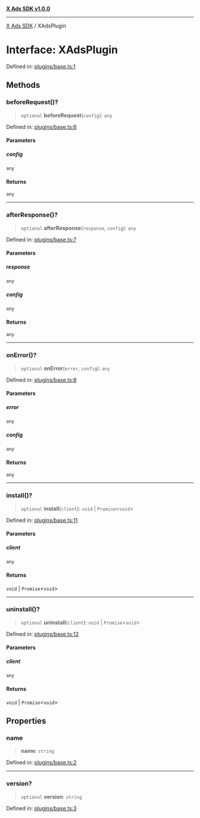 [**X Ads SDK v1.0.0**](../README.md)

***

[X Ads SDK](../globals.md) / XAdsPlugin

# Interface: XAdsPlugin

Defined in: [plugins/base.ts:1](https://github.com/kage1020/x-ads-sdk/blob/main/src/plugins/base.ts#L1)

## Methods

### beforeRequest()?

> `optional` **beforeRequest**(`config`): `any`

Defined in: [plugins/base.ts:6](https://github.com/kage1020/x-ads-sdk/blob/main/src/plugins/base.ts#L6)

#### Parameters

##### config

`any`

#### Returns

`any`

***

### afterResponse()?

> `optional` **afterResponse**(`response`, `config`): `any`

Defined in: [plugins/base.ts:7](https://github.com/kage1020/x-ads-sdk/blob/main/src/plugins/base.ts#L7)

#### Parameters

##### response

`any`

##### config

`any`

#### Returns

`any`

***

### onError()?

> `optional` **onError**(`error`, `config`): `any`

Defined in: [plugins/base.ts:8](https://github.com/kage1020/x-ads-sdk/blob/main/src/plugins/base.ts#L8)

#### Parameters

##### error

`any`

##### config

`any`

#### Returns

`any`

***

### install()?

> `optional` **install**(`client`): `void` \| `Promise`\<`void`\>

Defined in: [plugins/base.ts:11](https://github.com/kage1020/x-ads-sdk/blob/main/src/plugins/base.ts#L11)

#### Parameters

##### client

`any`

#### Returns

`void` \| `Promise`\<`void`\>

***

### uninstall()?

> `optional` **uninstall**(`client`): `void` \| `Promise`\<`void`\>

Defined in: [plugins/base.ts:12](https://github.com/kage1020/x-ads-sdk/blob/main/src/plugins/base.ts#L12)

#### Parameters

##### client

`any`

#### Returns

`void` \| `Promise`\<`void`\>

## Properties

### name

> **name**: `string`

Defined in: [plugins/base.ts:2](https://github.com/kage1020/x-ads-sdk/blob/main/src/plugins/base.ts#L2)

***

### version?

> `optional` **version**: `string`

Defined in: [plugins/base.ts:3](https://github.com/kage1020/x-ads-sdk/blob/main/src/plugins/base.ts#L3)
